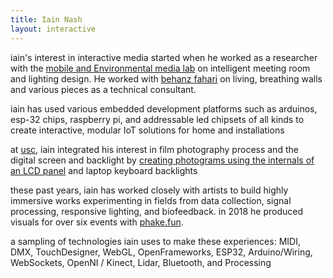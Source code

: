 ```yaml
---
title: Iain Nash
layout: interactive
---
```


iain's interest in interactive media started when he worked as a researcher with the <a href="http://mobilemedia.usc.edu/">mobile and Environmental media lab</a> on intelligent meeting room and lighting design. He worked with <a href="http://behnazfarahi.com">behanz fahari</a> on living, breathing walls and various pieces as a technical consultant.

iain has used various embedded development platforms such as arduinos, esp-32 chips, raspberry pi, and addressable led chipsets of all kinds to create interactive, modular IoT solutions for home and installations

at <a href="http://usc.edu/" title="university of southern california">usc</a>, iain integrated his interest in film photography process and the digital screen and backlight by <a href="https://absentshadow.tumblr.com/post/154149648210/">creating photograms using the internals of an LCD panel</a> and laptop keyboard backlights

these past years, iain has worked closely with artists to build highly immersive works experimenting in fields from data collection, signal processing, responsive lighting, and biofeedback. in 2018 he produced visuals for over six events with <a href="http://phake.fun">phake.fun</a>.

a sampling of technologies iain uses to make these experiences: MIDI, DMX, TouchDesigner, WebGL, OpenFrameworks, ESP32, Arduino/Wiring, WebSockets, OpenNI / Kinect, Lidar, Bluetooth, and Processing
